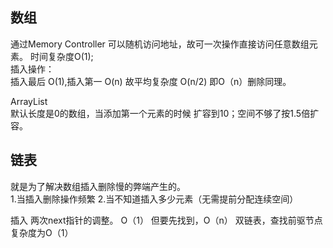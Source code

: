## 数组
通过Memory Controller 可以随机访问地址，故可一次操作直接访问任意数组元素。 时间复杂度O(1);   
插入操作：  
插入最后 O(1),插入第一 O(n) 故平均复杂度 O(n/2)  即O（n）删除同理。

ArrayList   
默认长度是0的数组，当添加第一个元素的时候 扩容到10；空间不够了按1.5倍扩容。

## 链表
就是为了解决数组插入删除慢的弊端产生的。  
1.当插入删除操作频繁
2.当不知道插入多少元素（无需提前分配连续空间）

插入  两次next指针的调整。 O（1） 但要先找到，O（n）
双链表，查找前驱节点复杂度为O（1）